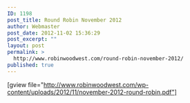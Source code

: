 ```yaml
---
ID: 1198
post_title: Round Robin November 2012
author: Webmaster
post_date: 2012-11-02 15:36:29
post_excerpt: ""
layout: post
permalink: >
  http://www.robinwoodwest.com/round-robin-november-2012/
published: true
---
```

[gview file="http://www.robinwoodwest.com/wp-content/uploads/2012/11/november-2012-round-robin.pdf"]